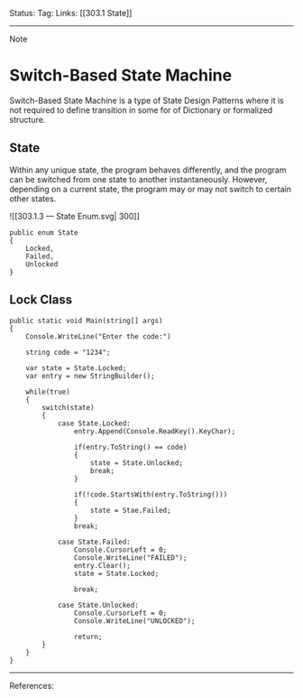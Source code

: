 Status: 
Tag:
Links: [[303.1 State]]

---
> [!note] 
>  # Switch-Based State Machine

Switch-Based State Machine is a type of State Design Patterns where it is not required to define transition in some for of Dictionary or formalized structure.

## State

Within any unique state, the program behaves differently, and the program can be switched from one state to another instantaneously. However, depending on a current state, the program may or may not switch to certain other states.

![[303.1.3 — State Enum.svg| 300]]

``` run-csharp
public enum State
{
	Locked,
	Failed,
	Unlocked
}
```

## Lock Class

``` run-csharp
public static void Main(string[] args)
{
	Console.WriteLine("Enter the code:")
	
	string code = "1234";
	
	var state = State.Locked;
	var entry = new StringBuilder();
	
	while(true)
	{
		switch(state)
		{
			case State.Locked:
				entry.Append(Console.ReadKey().KeyChar);
				
				if(entry.ToString() == code)
				{
					state = State.Unlocked;
					break;
				}
				
				if(!code.StartsWith(entry.ToString()))
				{
					state = Stae.Failed;
				}
				break;
				
			case State.Failed:
				Console.CursorLeft = 0;
				Console.WriteLine("FAILED");
				entry.Clear();
				state = State.Locked;
				
				break;
				
			case State.Unlocked:
				Console.CursorLeft = 0;
				Console.WriteLine("UNLOCKED");
				
				return;
		}
	}
}
```






---
References: